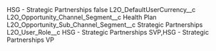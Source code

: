 <?xml version="1.0" encoding="UTF-8"?>
<CustomMetadata xmlns="http://soap.sforce.com/2006/04/metadata" xmlns:xsi="http://www.w3.org/2001/XMLSchema-instance" xmlns:xsd="http://www.w3.org/2001/XMLSchema">
    <label>HSG - Strategic Partnerships</label>
    <protected>false</protected>
    <values>
        <field>L2O_DefaultUserCurrency__c</field>
        <value xsi:nil="true"/>
    </values>
    <values>
        <field>L2O_Opportunity_Channel_Segment__c</field>
        <value xsi:type="xsd:string">Health Plan</value>
    </values>
    <values>
        <field>L2O_Opportunity_Sub_Channel_Segment__c</field>
        <value xsi:type="xsd:string">Strategic Partnerships</value>
    </values>
    <values>
        <field>L2O_User_Role__c</field>
        <value xsi:type="xsd:string">HSG - Strategic Partnerships SVP,HSG - Strategic Partnerships VP</value>
    </values>
</CustomMetadata>
